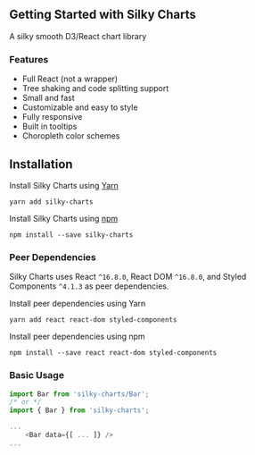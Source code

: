 ## Getting Started with Silky Charts

A silky smooth D3/React chart library

### Features

- Full React (not a wrapper)
- Tree shaking and code splitting support
- Small and fast
- Customizable and easy to style
- Fully responsive
- Built in tooltips
- Choropleth color schemes

## Installation

Install Silky Charts using [Yarn](https://yarnpkg.com/en/)

```shell
yarn add silky-charts
```

Install Silky Charts using [npm](https://www.npmjs.com/)

```shell
npm install --save silky-charts
```

### Peer Dependencies

Silky Charts uses React `^16.8.0`, React DOM `^16.8.0`, and Styled Components `^4.1.3` as peer dependencies.

Install peer dependencies using Yarn

```shell
yarn add react react-dom styled-components
```

Install peer dependencies using npm

```shell
npm install --save react react-dom styled-components
```

### Basic Usage

```javascript
import Bar from 'silky-charts/Bar';
/* or */
import { Bar } from 'silky-charts';

...
    <Bar data={[ ... ]} />
...
```
